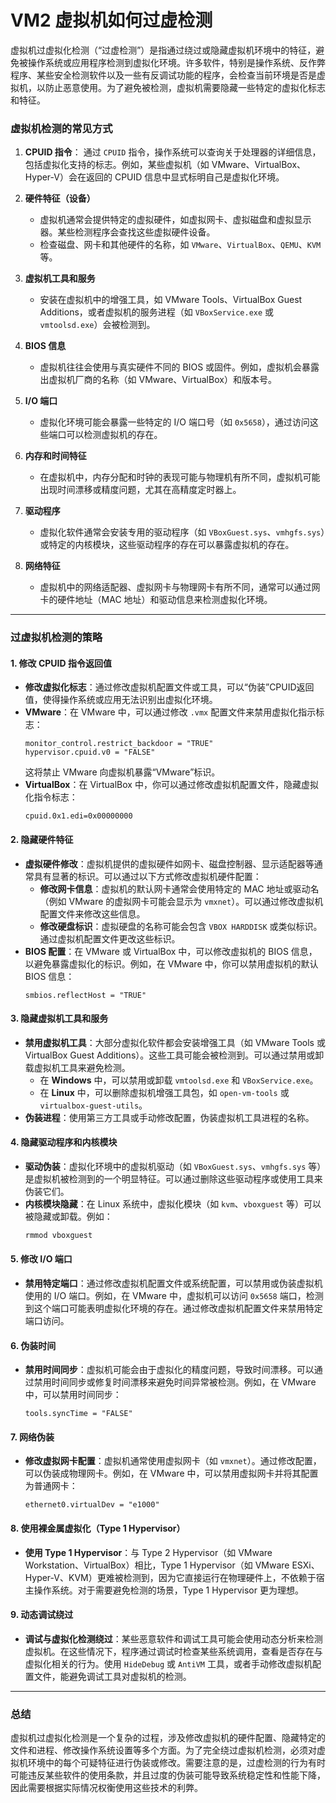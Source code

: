 # VM2 虚拟机如何过虚检测

虚拟机过虚拟化检测（“过虚检测”）是指通过绕过或隐藏虚拟机环境中的特征，避免被操作系统或应用程序检测到虚拟化环境。许多软件，特别是操作系统、反作弊程序、某些安全检测软件以及一些有反调试功能的程序，会检查当前环境是否是虚拟机，以防止恶意使用。为了避免被检测，虚拟机需要隐藏一些特定的虚拟化标志和特征。

### **虚拟机检测的常见方式**

1. **CPUID 指令**： 
   通过 `CPUID` 指令，操作系统可以查询关于处理器的详细信息，包括虚拟化支持的标志。例如，某些虚拟机（如 VMware、VirtualBox、Hyper-V）会在返回的 CPUID 信息中显式标明自己是虚拟化环境。

2. **硬件特征（设备）**
   - 虚拟机通常会提供特定的虚拟硬件，如虚拟网卡、虚拟磁盘和虚拟显示器。某些检测程序会查找这些虚拟硬件设备。
   - 检查磁盘、网卡和其他硬件的名称，如 `VMware`、`VirtualBox`、`QEMU`、`KVM` 等。

3. **虚拟机工具和服务**
   - 安装在虚拟机中的增强工具，如 VMware Tools、VirtualBox Guest Additions，或者虚拟机的服务进程（如 `VBoxService.exe` 或 `vmtoolsd.exe`）会被检测到。

4. **BIOS 信息**
   - 虚拟机往往会使用与真实硬件不同的 BIOS 或固件。例如，虚拟机会暴露出虚拟机厂商的名称（如 VMware、VirtualBox）和版本号。

5. **I/O 端口**
   - 虚拟化环境可能会暴露一些特定的 I/O 端口号（如 `0x5658`），通过访问这些端口可以检测虚拟机的存在。

6. **内存和时间特征**
   - 在虚拟机中，内存分配和时钟的表现可能与物理机有所不同，虚拟机可能出现时间漂移或精度问题，尤其在高精度定时器上。

7. **驱动程序**
   - 虚拟化软件通常会安装专用的驱动程序（如 `VBoxGuest.sys`、`vmhgfs.sys`）或特定的内核模块，这些驱动程序的存在可以暴露虚拟机的存在。

8. **网络特征**
   - 虚拟机中的网络适配器、虚拟网卡与物理网卡有所不同，通常可以通过网卡的硬件地址（MAC 地址）和驱动信息来检测虚拟化环境。

---

### **过虚拟机检测的策略**

#### **1. 修改 CPUID 指令返回值**
   - **修改虚拟化标志**：通过修改虚拟机配置文件或工具，可以“伪装”CPUID返回值，使得操作系统或应用无法识别出虚拟化环境。
   - **VMware**：在 VMware 中，可以通过修改 `.vmx` 配置文件来禁用虚拟化指示标志：
     ```text
     monitor_control.restrict_backdoor = "TRUE"
     hypervisor.cpuid.v0 = "FALSE"
     ```
     这将禁止 VMware 向虚拟机暴露“VMware”标识。
   - **VirtualBox**：在 VirtualBox 中，你可以通过修改虚拟机配置文件，隐藏虚拟化指令标志：
     ```text
     cpuid.0x1.edi=0x00000000
     ```

#### **2. 隐藏硬件特征**
   - **虚拟硬件修改**：虚拟机提供的虚拟硬件如网卡、磁盘控制器、显示适配器等通常具有显著的标识。可以通过以下方式修改虚拟机硬件配置：
     - **修改网卡信息**：虚拟机的默认网卡通常会使用特定的 MAC 地址或驱动名（例如 VMware 的虚拟网卡可能会显示为 `vmxnet`）。可以通过修改虚拟机配置文件来修改这些信息。
     - **修改硬盘标识**：虚拟硬盘的名称可能会包含 `VBOX HARDDISK` 或类似标识。通过虚拟机配置文件更改这些标识。
   - **BIOS 配置**：在 VMware 或 VirtualBox 中，可以修改虚拟机的 BIOS 信息，以避免暴露虚拟化的标识。例如，在 VMware 中，你可以禁用虚拟机的默认 BIOS 信息：
     ```text
     smbios.reflectHost = "TRUE"
     ```

#### **3. 隐藏虚拟机工具和服务**
   - **禁用虚拟机工具**：大部分虚拟化软件都会安装增强工具（如 VMware Tools 或 VirtualBox Guest Additions）。这些工具可能会被检测到。可以通过禁用或卸载虚拟机工具来避免检测。
     - 在 **Windows** 中，可以禁用或卸载 `vmtoolsd.exe` 和 `VBoxService.exe`。
     - 在 **Linux** 中，可以删除虚拟机增强工具包，如 `open-vm-tools` 或 `virtualbox-guest-utils`。
   - **伪装进程**：使用第三方工具或手动修改配置，伪装虚拟机工具进程的名称。

#### **4. 隐藏驱动程序和内核模块**
   - **驱动伪装**：虚拟化环境中的虚拟机驱动（如 `VBoxGuest.sys`、`vmhgfs.sys` 等）是虚拟机被检测到的一个明显特征。可以通过删除这些驱动程序或使用工具来伪装它们。
   - **内核模块隐藏**：在 Linux 系统中，虚拟化模块（如 `kvm`、`vboxguest` 等）可以被隐藏或卸载。例如：
     ```bash
     rmmod vboxguest
     ```

#### **5. 修改 I/O 端口**
   - **禁用特定端口**：通过修改虚拟机配置文件或系统配置，可以禁用或伪装虚拟机使用的 I/O 端口。例如，在 VMware 中，虚拟机可以访问 `0x5658` 端口，检测到这个端口可能表明虚拟化环境的存在。通过修改虚拟机配置文件来禁用特定端口访问。

#### **6. 伪装时间**
   - **禁用时间同步**：虚拟机可能会由于虚拟化的精度问题，导致时间漂移。可以通过禁用时间同步或修复时间漂移来避免时间异常被检测。例如，在 VMware 中，可以禁用时间同步：
     ```text
     tools.syncTime = "FALSE"
     ```

#### **7. 网络伪装**
   - **修改虚拟网卡配置**：虚拟机通常使用虚拟网卡（如 `vmxnet`）。通过修改配置，可以伪装成物理网卡。例如，在 VMware 中，可以禁用虚拟网卡并将其配置为普通网卡：
     ```text
     ethernet0.virtualDev = "e1000"
     ```

#### **8. 使用裸金属虚拟化（Type 1 Hypervisor）**
   - **使用 Type 1 Hypervisor**：与 Type 2 Hypervisor（如 VMware Workstation、VirtualBox）相比，Type 1 Hypervisor（如 VMware ESXi、Hyper-V、KVM）更难被检测到，因为它直接运行在物理硬件上，不依赖于宿主操作系统。对于需要避免检测的场景，Type 1 Hypervisor 更为理想。

#### **9. 动态调试绕过**
   - **调试与虚拟化检测绕过**：某些恶意软件和调试工具可能会使用动态分析来检测虚拟机。在这些情况下，程序通过调试时检查某些系统调用，查看是否存在与虚拟化相关的行为。使用 `HideDebug` 或 `AntiVM` 工具，或者手动修改虚拟机配置文件，能避免调试工具对虚拟机的检测。

---

### **总结**
虚拟机过虚拟化检测是一个复杂的过程，涉及修改虚拟机的硬件配置、隐藏特定的文件和进程、修改操作系统设置等多个方面。为了完全绕过虚拟机检测，必须对虚拟机环境中的每个可疑特征进行伪装或修改。需要注意的是，过虚检测的行为有时可能违反某些软件的使用条款，并且过度的伪装可能导致系统稳定性和性能下降，因此需要根据实际情况权衡使用这些技术的利弊。
